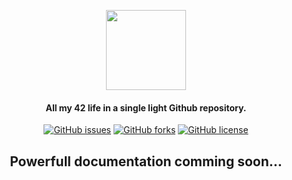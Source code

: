 <p align="center"><img src="https://raw.githubusercontent.com/dalexhd/42Madrid/master/docs/assets/images/42-logo.png" width=128></p>
<h4 align="center">All my 42 life in a single light Github repository.</h4>
<p align="center">
  <a href="https://github.com/dalexhd/42Madrid/issues"><img alt="GitHub issues" src="https://img.shields.io/github/issues/dalexhd/42Madrid?label=Issues"></a>
  <a href="https://github.com/dalexhd/42Madrid/network"><img alt="GitHub forks" src="https://img.shields.io/github/forks/dalexhd/42Madrid?label=Forks"></a>
  <a href="https://github.com/dalexhd/42Madrid"><img alt="GitHub license" src="https://img.shields.io/github/license/dalexhd/42Madrid?label=License"></a>
</p>
<h2 align="center">
  Powerfull documentation comming soon...
</h2>
